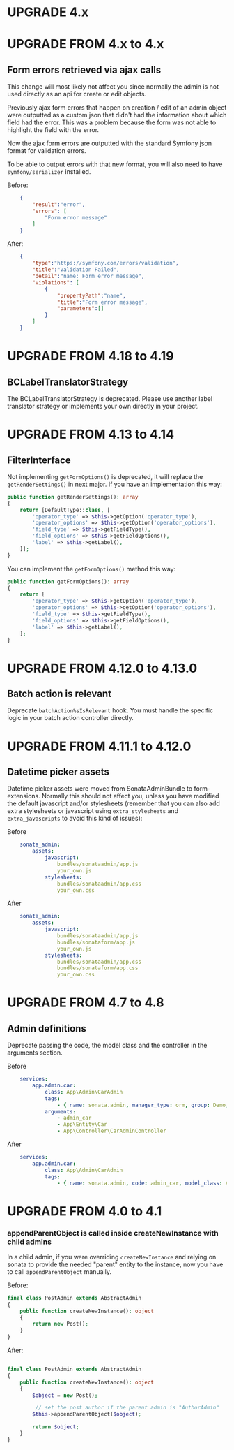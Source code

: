 UPGRADE 4.x
===========

UPGRADE FROM 4.x to 4.x
=======================

## Form errors retrieved via ajax calls

This change will most likely not affect you since normally the admin is not used
directly as an api for create or edit objects.

Previously ajax form errors that happen on creation / edit of an admin object
were outputted as a custom json that didn't had the information about which field
had the error. This was a problem because the form was not able to highlight the
field with the error.

Now the ajax form errors are outputted with the standard Symfony json format for
validation errors.

To be able to output errors with that new format, you will also need to have
`symfony/serializer` installed.

Before:

```json
    {
        "result":"error",
        "errors": [
            "Form error message"
        ]
    }
```

After:

```json
    {
        "type":"https://symfony.com/errors/validation",
        "title":"Validation Failed",
        "detail":"name: Form error message",
        "violations": [
            {
                "propertyPath":"name",
                "title":"Form error message",
                "parameters":[]
            }
        ]
    }
```

UPGRADE FROM 4.18 to 4.19
=========================

## BCLabelTranslatorStrategy

The BCLabelTranslatorStrategy is deprecated. Please use another label translator strategy or
implements your own directly in your project.

UPGRADE FROM 4.13 to 4.14
=========================

## FilterInterface

Not implementing `getFormOptions()` is deprecated, it will replace the `getRenderSettings()`
in next major. If you have an implementation this way:
```php
public function getRenderSettings(): array
{
    return [DefaultType::class, [
        'operator_type' => $this->getOption('operator_type'),
        'operator_options' => $this->getOption('operator_options'),
        'field_type' => $this->getFieldType(),
        'field_options' => $this->getFieldOptions(),
        'label' => $this->getLabel(),
    ]];
}
```
You can implement the `getFormOptions()` method this way:
```php
public function getFormOptions(): array
{
    return [
        'operator_type' => $this->getOption('operator_type'),
        'operator_options' => $this->getOption('operator_options'),
        'field_type' => $this->getFieldType(),
        'field_options' => $this->getFieldOptions(),
        'label' => $this->getLabel(),
    ];
}
```

UPGRADE FROM 4.12.0 to 4.13.0
=============================

## Batch action is relevant

Deprecate `batchAction%sIsRelevant` hook. You must handle the specific logic in your
batch action controller directly.

UPGRADE FROM 4.11.1 to 4.12.0
=============================

## Datetime picker assets

Datetime picker assets were moved from SonataAdminBundle to form-extensions.
Normally this should not affect you, unless you have modified
the default javascript and/or stylesheets
(remember that you can also add extra stylesheets or javascript using
`extra_stylesheets` and `extra_javascripts` to avoid this kind of issues):

Before
```yaml
    sonata_admin:
        assets:
            javascript:
                bundles/sonataadmin/app.js
                your_own.js
            stylesheets:
                bundles/sonataadmin/app.css
                your_own.css
```

After
```yaml
    sonata_admin:
        assets:
            javascript:
                bundles/sonataadmin/app.js
                bundles/sonataform/app.js
                your_own.js
            stylesheets:
                bundles/sonataadmin/app.css
                bundles/sonataform/app.css
                your_own.css
```

UPGRADE FROM 4.7 to 4.8
=======================

## Admin definitions

Deprecate passing the code, the model class and the controller in the arguments section.

Before
```yaml
    services:
        app.admin.car:
            class: App\Admin\CarAdmin
            tags:
                - { name: sonata.admin, manager_type: orm, group: Demo, label: Car }
            arguments:
                - admin_car
                - App\Entity\Car
                - App\Controller\CarAdminController
```
After
```yaml
    services:
        app.admin.car:
            class: App\Admin\CarAdmin
            tags:
                - { name: sonata.admin, code: admin_car, model_class: App\Entity\Car, controller: App\Controller\CarAdminController, manager_type: orm, group: Demo, label: Car }
```

UPGRADE FROM 4.0 to 4.1
=======================

### appendParentObject is called inside createNewInstance with child admins

In a child admin, if you were overriding `createNewInstance` and relying on sonata to provide the needed "parent" entity
to the instance, now you have to call `appendParentObject` manually.

Before:
```php
final class PostAdmin extends AbstractAdmin
{
    public function createNewInstance(): object
    {
        return new Post();
    }
}
```

After:
```php

final class PostAdmin extends AbstractAdmin
{
    public function createNewInstance(): object
    {
        $object = new Post();

         // set the post author if the parent admin is "AuthorAdmin"
        $this->appendParentObject($object);

        return $object;
    }
}
```

